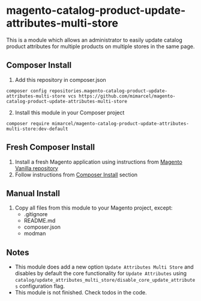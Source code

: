 # magento-catalog-product-update-attributes-multi-store

This is a module which allows an administrator to easily update catalog product attributes for multiple products on multiple stores in the same page.

## Composer Install
1. Add this repository in composer.json
```
composer config repositories.magento-catalog-product-update-attributes-multi-store vcs https://github.com/mimarcel/magento-catalog-product-update-attributes-multi-store
```
2. Install this module in your Composer project
```
composer require mimarcel/magento-catalog-product-update-attributes-multi-store:dev-default
```

## Fresh Composer Install
1. Install a fresh Magento application using instructions from [Magento Vanilla repository](https://github.com/mimarcel/magento-vanilla)
2. Follow instructions from [Composer Install](#composer-install) section

## Manual Install
1. Copy all files from this module to your Magento project, except:
    * .gitignore
    * README.md
    * composer.json
    * modman

## Notes
- This module does add a new option `Update Attributes Multi Store` and disables by default the core functionality for `Update Attributes` using `catalog/update_attributes_multi_store/disable_core_update_attributes` configuration flag.
- This module is not finished. Check todos in the code.
